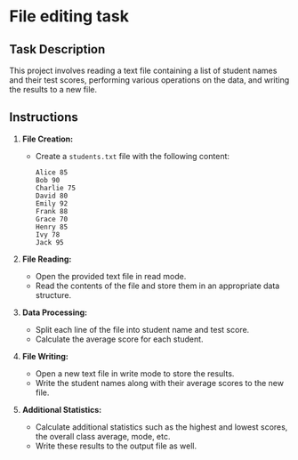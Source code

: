 # File editing task

## Task Description

This project involves reading a text file containing a list of student names and their test scores, performing various operations on the data, and writing the results to a new file.

## Instructions

1. **File Creation:**
   - Create a `students.txt` file with the following content:
     ```
     Alice 85
     Bob 90
     Charlie 75
     David 80
     Emily 92
     Frank 88
     Grace 70
     Henry 85
     Ivy 78
     Jack 95
     ```

2. **File Reading:**
   - Open the provided text file in read mode.
   - Read the contents of the file and store them in an appropriate data structure.

3. **Data Processing:**
   - Split each line of the file into student name and test score.
   - Calculate the average score for each student.

4. **File Writing:**
   - Open a new text file in write mode to store the results.
   - Write the student names along with their average scores to the new file.

5. **Additional Statistics:**
   - Calculate additional statistics such as the highest and lowest scores, the overall class average, mode, etc.
   - Write these results to the output file as well.

